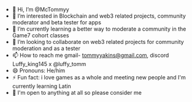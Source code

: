 - 👋 Hi, I’m @McTommyy
- 👀 I’m interested in Blockchain and web3 related projects, community moderator and beta tester for apps
- 🌱 I’m currently learning a better way to moderate a community in the Game7 cohort classes 
- 💞️ I’m looking to collaborate on web3 related projects for community moderation and as a tester 
- 📫 How to reach me gmail- tommyyakins@gmail.com, discord Luffy_king145 x @luffy_tomm
- 😄 Pronouns: He/him
- ⚡ Fun fact: i love games as a whole and meeting new people and I'm currently learning Latin 
- 🙂 I'm open to anything at all so please consider me 
<!---
McTommyy/McTommyy is a ✨ special ✨ repository because its `README.md` (this file) appears on your GitHub profile.
You can click the Preview link to take a look at your changes.
--->
